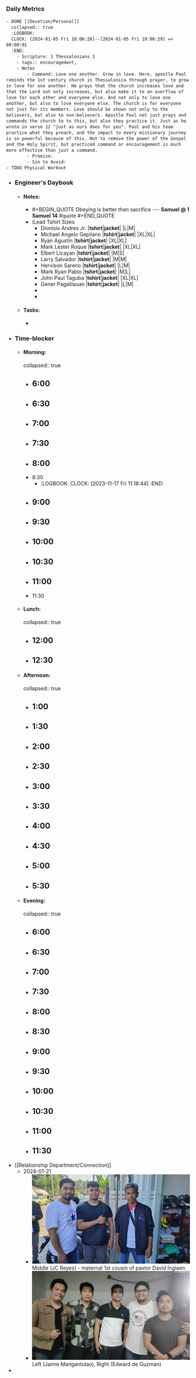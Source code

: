 ### Daily Metrics
	- DONE [[Devotion/Personal]]
	  collapsed:: true
	  :LOGBOOK:
	  CLOCK: [2024-01-05 Fri 10:06:28]--[2024-01-05 Fri 10:06:29] =>  00:00:01
	  :END:
		- Scripture: 1 Thessalonians 3
		- tags:: encouragement,
		- Notes
			- Command: Love one another. Grow in love. Here, apostle Paul reminds the 1st century church in Thessalonica through prayer, to grow in love for one another. He prays that the church increases love and that the Lord not only increases, but also make it to an overflow of love for each other and everyone else. And not only to love one another, but also to love everyone else. The church is for everyone not just for its members. Love should be shown not only to the believers, but also to non-believers. Apostle Paul not just prays and commands the church to to this, but also they practice it. Just as he wrote in verse 12 "just as ours does for you". Paul and his team practice what they preach, and the impact to every missionary journey is so powerful because of this. Not to remove the power of the Gospel and the Holy Spirit, but practiced command or encouragement is much more effective than just a command.
			- Promise:
			- Sin to Avoid:
	- TODO Physical Workout
- ### Engineer's Daybook
	- #### Notes:
		- #+BEGIN_QUOTE
		  Obeying is better than sacrifice
		  --- **Samuel @ 1 Samuel 14** #quote
		  #+END_QUOTE
		- iLead Tshirt Sizes
			- Dionisio Andres Jr.
			  |**tshirt**|**jacket**|
			  |L|M|
			- Michael Angelo Gepilano
			  |**tshirt**|**jacket**|
			  |XL|XL|
			- Ryan Agustin
			  |**tshirt**|**jacket**|
			  |XL|XL|
			- Mark Lester Roque
			  |**tshirt**|**jacket**|
			  |XL|XL|
			- Elbert Licayan
			  |**tshirt**|**jacket**|
			  |M|S|
			- Larry Salvador
			  |**tshirt**|**jacket**|
			  |M|M|
			- Hervison Sareno
			  |**tshirt**|**jacket**|
			  |L|M|
			- Mark Ryan Pablo
			  |**tshirt**|**jacket**|
			  |M|L|
			- John Paul Taguba
			  |**tshirt**|**jacket**|
			  |XL|XL|
			- Gener Pagalilauan
			  |**tshirt**|**jacket**|
			  |L|M|
			-
			-
	- #### Tasks:
		-
- ### Time-blocker
	- #### Morning:
	  collapsed:: true
		- 6:00
			-
		- 6:30
			-
		- 7:00
			-
		- 7:30
			-
		- 8:00
			-
		- 8:30
			- :LOGBOOK:
			  CLOCK: [2023-11-17 Fri 11:18:44]
			  :END:
		- 9:00
			-
		- 9:30
			-
		- 10:00
			-
		- 10:30
			-
		- 11:00
			-
		- 11:30
	- #### Lunch:
	  collapsed:: true
		- 12:00
			-
		- 12:30
			-
	- #### Afternoon:
	  collapsed:: true
		- 1:00
			-
		- 1:30
			-
		- 2:00
			-
		- 2:30
			-
		- 3:00
			-
		- 3:30
			-
		- 4:00
			-
		- 4:30
			-
		- 5:00
			-
		- 5:30
			-
	- #### Evening:
	  collapsed:: true
		- 6:00
			-
		- 6:30
			-
		- 7:00
			-
		- 7:30
			-
		- 8:00
			-
		- 8:30
			-
		- 9:00
			-
		- 9:30
			-
		- 10:00
			-
		- 10:30
			-
		- 11:00
			-
		- 11:30
			-
- [[Relationship Department/Connection]]
	- 2024-01-21
		- ![2023-01-21 Consolidation 2.JPG](../assets/2023-01-21_Consolidation_2_1705893833694_0.JPG) 
		  Middle (JC Reyes) - maternal 1st cousin of pastor David Ingiaen
		- ![2023-01-21 Consolidation 1.JPG](../assets/2023-01-21_Consolidation_1_1705893774698_0.JPG) 
		  Left (Jaime Mangantulao), Right (Edward de Guzman)
-